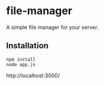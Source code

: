 # file-manager
A simple file manager for your server.
## Installation

``` 
npm install
node app.js
```

http://localhost:3000/
